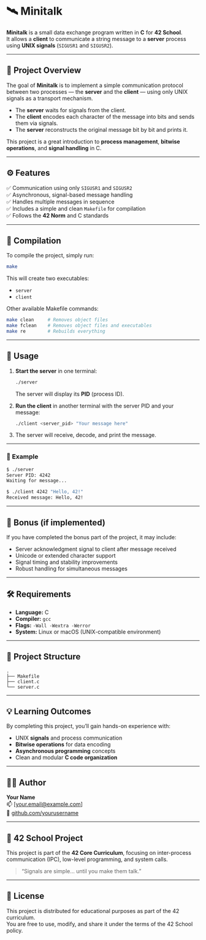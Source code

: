 # 🛰️ Minitalk

**Minitalk** is a small data exchange program written in **C** for **42 School**.  
It allows a **client** to communicate a string message to a **server** process using **UNIX signals** (`SIGUSR1` and `SIGUSR2`).

---

## 🧠 Project Overview

The goal of **Minitalk** is to implement a simple communication protocol between two processes — the **server** and the **client** — using only UNIX signals as a transport mechanism.

- The **server** waits for signals from the client.
- The **client** encodes each character of the message into bits and sends them via signals.
- The **server** reconstructs the original message bit by bit and prints it.

This project is a great introduction to **process management**, **bitwise operations**, and **signal handling** in C.

---

## ⚙️ Features

✅ Communication using only `SIGUSR1` and `SIGUSR2`  
✅ Asynchronous, signal-based message handling  
✅ Handles multiple messages in sequence  
✅ Includes a simple and clean `Makefile` for compilation  
✅ Follows the **42 Norm** and C standards

---

## 🧩 Compilation

To compile the project, simply run:

```bash
make
```

This will create two executables:
- `server`
- `client`

Other available Makefile commands:

```bash
make clean     # Removes object files
make fclean    # Removes object files and executables
make re        # Rebuilds everything
```

---

## 🚀 Usage

1. **Start the server** in one terminal:
   ```bash
   ./server
   ```
   The server will display its **PID** (process ID).

2. **Run the client** in another terminal with the server PID and your message:
   ```bash
   ./client <server_pid> "Your message here"
   ```

3. The server will receive, decode, and print the message.

---

### 💬 Example

```bash
$ ./server
Server PID: 4242
Waiting for message...

$ ./client 4242 "Hello, 42!"
Received message: Hello, 42!
```

---

## 🧵 Bonus (if implemented)

If you have completed the bonus part of the project, it may include:

- Server acknowledgment signal to client after message received
- Unicode or extended character support
- Signal timing and stability improvements
- Robust handling for simultaneous messages

---

## 🛠️ Requirements

- **Language:** C  
- **Compiler:** `gcc`  
- **Flags:** `-Wall -Wextra -Werror`  
- **System:** Linux or macOS (UNIX-compatible environment)

---

## 📁 Project Structure

```
.
├── Makefile
├── client.c
└── server.c
```

---

## 💡 Learning Outcomes

By completing this project, you’ll gain hands-on experience with:

- UNIX **signals** and process communication  
- **Bitwise operations** for data encoding  
- **Asynchronous programming** concepts  
- Clean and modular **C code organization**

---

## 👨‍💻 Author

**Your Name**  
📫 [your.email@example.com]  
🧭 [github.com/yourusername](https://github.com/yourusername)

---

## 🏫 42 School Project

This project is part of the **42 Core Curriculum**, focusing on inter-process communication (IPC), low-level programming, and system calls.

> “Signals are simple… until you make them talk.”

---

## 📜 License

This project is distributed for educational purposes as part of the 42 curriculum.  
You are free to use, modify, and share it under the terms of the 42 School policy.
